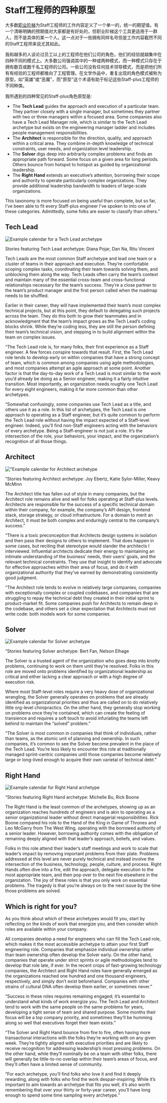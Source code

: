 # Staff工程师的四种原型

大多数[职业阶梯](https://lethain.com/perf-management-system/)为Staff工程师的工作内容定义了一个单一的，统一的期望值。有一个清晰明确的预期值对大家都是有好处的，但职业阶梯这个工具更适用于一群人，而不是具体的某一个人。这一点对于一些拥有同样名号但是工作内容截然不同的Staff工程师来说尤其如此。

我和越多的人谈论过员工以上的工程师在他们公司的角色，他们的经验就越集中在四种不同的模式上。大多数公司强调其中的一种或两种模式，而一种模式只存在于拥有数百或数千名工程师的公司。一些公司没有任何技术领导模式，而是把他们所有有经验的工程师都推向了工程管理。在文学作品中，重复出现的角色模式被称为原型，如“英雄”或“恶魔”，而"原型"这个术语有助于标记这些Staff-plus工程师的不同种类。

我所遇到的四种常见的Staff-plus角色原型是:

* The **Tech Lead** guides the approach and execution of a particular team. They partner closely with a single manager, but sometimes they partner with two or three managers within a focused area. Some companies also have a Tech Lead Manager role, which is similar to the Tech Lead archetype but exists on the engineering manager ladder and includes people management responsibilities.
* The **Architect** is responsible for the direction, quality, and approach within a critical area. They combine in-depth knowledge of technical constraints, user needs, and organization level leadership. 
* The **Solver** digs deep into arbitrarily complex problems and finds an appropriate path forward. Some focus on a given area for long periods. Others bounce from hotspot to hotspot as guided by organizational leadership. 
* The **Right Hand** extends an executive’s attention, borrowing their scope and authority to operate particularly complex organizations. They provide additional leadership bandwidth to leaders of large-scale organizations. 

This taxonomy is more focused on being useful than complete, but so far, I’ve been able to fit every Staff-plus engineer I’ve spoken to into one of these categories. Admittedly, some folks are easier to classify than others.”

## Tech Lead

![Example calendar for a Tech Lead archetype](../.gitbook/assets/image%20%283%29.png)

Stories featuring Tech Lead archetype: Diana Pojar, Dan Na, Ritu Vincent

Tech Leads are the most common Staff archetype and lead one team or a cluster of teams in their approach and execution. They’re comfortable scoping complex tasks, coordinating their team towards solving them, and unblocking them along the way. Tech Leads often carry the team’s context and maintain many of the essential cross-team and cross-functional relationships necessary for the team’s success. They’re a close partner to the team’s product manager and the first person called when the roadmap needs to be shuffled.

Earlier in their career, they will have implemented their team’s most complex technical projects, but at this point, they default to delegating such projects across the team. They do this both to grow their teammates and in acknowledgment that the team’s impact grows as the Tech Lead’s coding blocks shrink. While they’re coding less, they are still the person defining their team’s technical vision, and stepping in to build alignment within the team on complex issues.

“The Tech Lead role is, for many folks, their first experience as a Staff engineer. A few forces conspire towards that result. First, the Tech Lead role tends to develop early on within companies that have a strong concept of team, which is common among companies using agile methodologies, and most companies attempt an agile approach at some point. Another factor is that the day-to-day work of a Tech Lead is most similar to the work you’d already be doing as a Senior engineer, making it a fairly intuitive transition. Most importantly, an organization needs roughly one Tech Lead for every eight engineers, making it far more common than other archetypes.

“Somewhat confusingly, some companies use Tech Lead as a title, and others use it as a role. In this list of archetypes, the Tech Lead is one approach to operating as a Staff engineer, but it’s quite common to perform the Tech Lead role without having the impact expected of a Staff-level engineer. Indeed, you’ll find non-Staff engineers acting with the behaviors of every archetype. Being a Staff-engineer is not just a role. It’s the intersection of the role, your behaviors, your impact, and the organization’s recognition of all those things.

## Architect

![&#x201C;Example calendar for Architect archetype](../.gitbook/assets/image%20%285%29.png)

“Stories featuring Architect archetype: Joy Ebertz, Katie Sylor-Miller, Keavy McMinn

The Architect title has fallen out of style in many companies, but the Architect role remains alive and well for folks operating at Staff-plus levels. Architects are responsible for the success of a specific technical domain within their company, for example, the company’s API design, frontend stack, storage strategy, or cloud infrastructure. For a domain to merit an Architect, it must be both complex and enduringly central to the company’s success.”

“There is a toxic preconception that Architects design systems in isolation and then pass their designs to others to implement. That does happen in some cases, but reciting that stereotype would slander the architects I interviewed. Influential architects dedicate their energy to maintaining an intimate understanding of the business’ needs, their users’ goals, and the relevant technical constraints. They use that insight to identify and advocate for effective approaches within their area of focus, and do it with organizational authority that they’ve earned by demonstrating consistently good judgment.

“The Architect role tends to evolve in relatively large companies, companies with exceptionally complex or coupled codebases, and companies that are struggling to repay the technical debt they created in their initial sprint to product-market fit. Some companies push for Architects to remain deep in the codebase, and others set a clear expectation that Architects must not write code: both models work for some companies.

## Solver

![Example calendar for Solver archetype](../.gitbook/assets/image%20%287%29.png)

“Stories featuring Solver archetype: Bert Fan, Nelson Elhage

The Solver is a trusted agent of the organization who goes deep into knotty problems, continuing to work on them until they’re resolved. Folks in this role are moved onto problems identified by organizational leadership as critical and either lacking a clear approach or with a high degree of execution risk.

Where most Staff-level roles require a very heavy dose of organizational wrangling, the Solver generally operates on problems that are already identified as organizational priorities and thus are called on to do relatively little org-level chiropractics. On the other hand, they generally stop working on problems once they’re contained, which can create the feeling of transience and requires a soft touch to avoid infuriating the teams left behind to maintain the “solved” problem.”

“The Solver is most common in companies that think of individuals, rather than teams, as the atomic unit of planning and ownership. In such companies, it’s common to see the Solver become prevalent in the place of the Tech Lead. You’re less likely to encounter this role at traditionally managed sprint-centric companies until those companies become relatively large or long-lived enough to acquire their own varietal of technical debt.”

## Right Hand

![Example calendar for Right Hand archetype](../.gitbook/assets/image%20%284%29.png)

“Stories featuring Right Hand archetype: Michelle Bu, Rick Boone

The Right Hand is the least common of the archetypes, showing up as an organization reaches hundreds of engineers and is akin to operating as a senior organizational leader without direct managerial responsibilities. Rick Boone compared his role to the Hand of the King in Game of Thrones and Leo McGarry from The West Wing, operating with the borrowed authority of a senior leader. However, borrowing authority comes with the obligation of remaining deeply aligned with that leader’s approach, beliefs, and values.

Folks in this role attend their leader’s staff meetings and work to scale that leader’s impact by removing important problems from their plate. Problems addressed at this level are never purely technical and instead involve the intersection of the business, technology, people, culture, and process. Right Hands often dive into a fire, edit the approach, delegate execution to the most appropriate team, and then pop over to the next fire elsewhere in the organization. The joy of these roles is that you only work on essential problems. The tragedy is that you’re always on to the next issue by the time those problems are solved.

## Which is right for you?

As you think about which of these archetypes would fit you, start by reflecting on the kinds of work that energize you, and then consider which roles are available within your company.

All companies develop a need for engineers who can fill the Tech Lead role, which makes it the most accessible archetype to attain your first Staff engineering role. Companies that emphasize individual ownership rather than team ownership often develop the Solver early. On the other hand, companies that operate under strict sprints or agile methodologies tend to develop that role late, if ever. In the recent crops of fast-growing technology companies, the Architect and Right Hand roles have generally emerged as the organizations reached one hundred and one thousand engineers, respectively, and simply don’t exist beforehand. Companies with other strains of cultural DNA often develop them earlier, or sometimes never.”

“Success in these roles requires remaining engaged; it’s essential to understand what kinds of work energize you. The Tech Lead and Architect tend to work with the same people on the same problems for years, developing a tight sense of team and shared purpose. Some months their focus will be a top company priority, and sometimes they’ll be humming along so well that executives forget their team exists.”

“The Solver and Right Hand bounce from fire to fire, often having more transactional interactions with the folks they’re working with on any given week. They’re tightly aligned with executive priorities and are likely to receive recognition for addressing leadership’s most pressing problems. On the other hand, while they’ll nominally be on a team with other folks, there will generally be little-to-no overlap within their team’s areas of focus, and they’ll often have a limited sense of community.

“For each archetype, you’ll find folks who love it and find it deeply rewarding, along with folks who find the work despair-inspiring. While it’s important to aim towards an archetype that fits you well, it’s also worth remembering that over your thirty or forty-year career, you’ll have long enough to spend some time sampling every archetype.”





